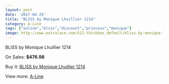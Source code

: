 ```yaml
---
layout: post
date: '2017-04-29'
title: "BLISS by Monique Lhuillier 1214"
category: A-Line
tags: ["online","bliss","discount","princess","monique"]
image: http://www.extralace.com/511-thickbox_default/bliss-by-monique-lhuillier-1214.jpg
---
```

BLISS by Monique Lhuillier 1214

On Sales: **$476.98**
<a href="https://www.extralace.com/a-line/242-bliss-by-monique-lhuillier-1214.html"><amp-img layout="responsive" width="600" height="600" src="//www.extralace.com/511-thickbox_default/bliss-by-monique-lhuillier-1214.jpg" alt="BLISS by Monique Lhuillier 1214 0" /></a>

Buy it: [BLISS by Monique Lhuillier 1214](https://www.extralace.com/a-line/242-bliss-by-monique-lhuillier-1214.html "BLISS by Monique Lhuillier 1214")

View more: [A-Line](https://www.extralace.com/2-a-line "A-Line")
